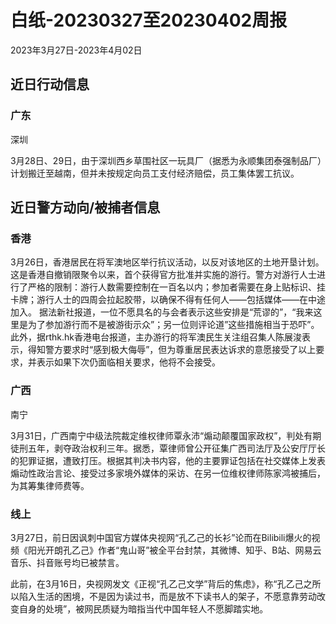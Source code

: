 # 白纸-20230327至20230402周报

2023年3月27日-2023年4月02日

## 近日行动信息

### 广东

深圳

3月28日、29日，由于深圳西乡草围社区一玩具厂（据悉为永顺集团泰强制品厂）计划搬迁至越南，但并未按规定向员工支付经济赔偿，员工集体罢工抗议。

## 近日警方动向/被捕者信息

### 香港

3月26日，香港居民在将军澳地区举行抗议活动，以反对该地区的土地开垦计划。这是香港自撤销限聚令以来，首个获得官方批准并实施的游行。警方对游行人士进行了严格的限制：游行人数需要控制在一百名以内；参加者需要在身上贴标识、挂卡牌；游行人士的四周会拉起胶带，以确保不得有任何人——包括媒体——在中途加入。
据法新社报道，一位不愿具名的与会者表示这些安排是“荒谬的”，“我来这里是为了参加游行而不是被游街示众”；另一位则评论道”这些措施相当于恐吓”。此外，据rthk.hk香港电台报道，主办游行的将军澳民生关注组召集人陈展浚表示，得知警方要求时“感到极大侮辱”，但为尊重居民表达诉求的意愿接受了以上要求，并表示如果下次仍面临相关要求，他将不会接受。

### 广西

南宁

3月31日，广西南宁中级法院裁定维权律师覃永沛“煽动颠覆国家政权”，判处有期徒刑五年，剥夺政治权利三年。据悉，覃律师曾公开征集广西司法厅及公安厅厅长的犯罪证据，遭致打压。根据其判决书内容，他的主要罪证包括在社交媒体上发表煽动性政治言论、接受过多家境外媒体的采访、在另一位维权律师陈家鸿被捕后，为其筹集律师费等。

### 线上

3月27日，前日因讽刺中国官方媒体央视网“孔乙己的长衫”论而在Bilibili爆火的视频《阳光开朗孔乙己》作者“鬼山哥”被全平台封禁，其微博、知乎、B站、网易云音乐、抖音账号均已被禁言。

此前，在3月16日，央视网发文《正视“孔乙己文学”背后的焦虑》，称“孔乙己之所以陷入生活的困境，不是因为读过书，而是放不下读书人的架子，不愿意靠劳动改变自身的处境”，被网民质疑为暗指当代中国年轻人不愿脚踏实地。